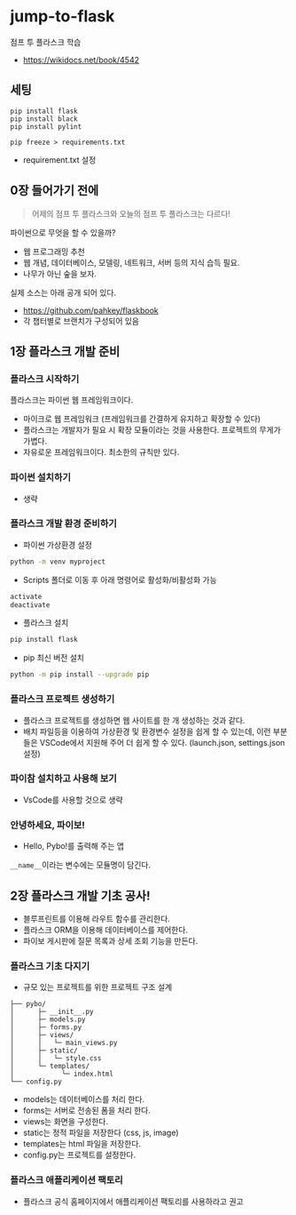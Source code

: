 # jump-to-flask
점프 투 플라스크 학습
- https://wikidocs.net/book/4542

## 세팅

```
pip install flask
pip install black
pip install pylint
```


```
pip freeze > requirements.txt
```
- requirement.txt 설정

## 0장 들어가기 전에
> 어제의 점프 투 플라스크와 오늘의 점프 투 플라스크는 다르다!

파이썬으로 무엇을 할 수 있을까?
- 웹 프로그래밍 추천
- 웹 개념, 데이터베이스, 모델링, 네트워크, 서버 등의 지식 습득 필요.
- 나무가 아닌 숲을 보자.

실제 소스는 아래 공개 되어 있다.
- https://github.com/pahkey/flaskbook
- 각 챕터별로 브랜치가 구성되어 있음

## 1장 플라스크 개발 준비

### 플라스크 시작하기
플라스크는 파이썬 웹 프레임워크이다.
- 마이크로 웹 프레임워크 (프레임워크를 간결하게 유지하고 확장할 수 있다)
- 플라스크는 개발자가 필요 시 확장 모듈이라는 것을 사용한다. 프로젝트의 무게가 가볍다.
- 자유로운 프레임워크이다. 최소한의 규칙만 있다.

### 파이썬 설치하기
- 생략

### 플라스크 개발 환경 준비하기
- 파이썬 가상환경 설정
```sh
python -m venv myproject
```

- Scripts 폴더로 이동 후 아래 명령어로 활성화/비활성화 가능
```sh
activate
deactivate
```

- 플라스크 설치
```sh
pip install flask
```

- pip 최신 버전 설치
```sh
python -m pip install --upgrade pip
```

### 플라스크 프로젝트 생성하기
- 플라스크 프로젝트를 생성하면 웹 사이트를 한 개 생성하는 것과 같다.
- 배치 파일등을 이용하여 가상환경 및 환경변수 설정을 쉽게 할 수 있는데, 이런 부분들은 VSCode에서 지원해 주어 더 쉽게 할 수 있다. (launch.json, settings.json 설정)

### 파이참 설치하고 사용해 보기
- VsCode를 사용할 것으로 생략

### 안녕하세요, 파이보!
- Hello, Pybo!를 출력해 주는 앱

`__name__`이라는 변수에는 모듈명이 담긴다.

## 2장 플라스크 개발 기초 공사!
- 블루프린트를 이용해 라우트 함수를 관리한다.
- 플라스크 ORM을 이용해 데이터베이스를 제어한다.
- 파이보 게시판에 질문 목록과 상세 조회 기능을 만든다.

### 플라스크 기초 다지기
- 규모 있는 프로젝트를 위한 프로젝트 구조 설계

```
├── pybo/
│      ├─ __init__.py
│      ├─ models.py
│      ├─ forms.py
│      ├─ views/
│      │   └─ main_views.py
│      ├─ static/
│      │   └─ style.css
│      └─ templates/
│            └─ index.html
└── config.py
```
- models는 데이터베이스를 처리 한다.
- forms는 서버로 전송된 폼을 처리 한다.
- views는 화면을 구성한다.
- static는 정적 파일을 저장한다 (css, js, image)
- templates는 html 파일을 저장한다.
- config.py는 프로젝트를 설정한다.

### 플라스크 애플리케이션 팩토리
- 플라스크 공식 홈페이지에서 애플리케이션 팩토리를 사용하라고 권고